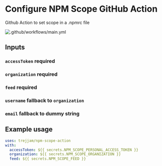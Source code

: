 # Configure NPM Scope GitHub Action

Github Action to set scope in a .npmrc file

![.github/workflows/main.yml](https://github.com/trejjam/npm-scope-action/workflows/.github/workflows/main.yml/badge.svg)

## Inputs

### `accessToken` **required**
### `organization` **required**
### `feed` **required**
### `username` fallback to `organization`
### `email` fallback to dummy string

## Example usage

```yaml
uses: trejjam/npm-scope-action
with:
  accessToken: ${{ secrets.NPM_SCOPE_PERSONAL_ACCESS_TOKEN }}
  organization: ${{ secrets.NPM_SCOPE_ORGANIZATION }}
  feed: ${{ secrets.NPM_SCOPE_FEED }}
```
